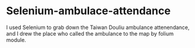 # Selenium-ambulace-attendance
I used Selenium to grab down the Taiwan Douliu ambulance attenendance, and I drew the place who called the ambulance to the map by folium module.
